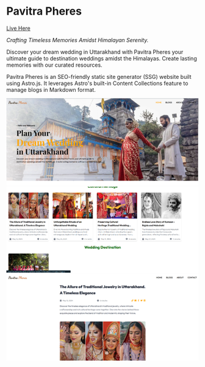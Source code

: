 # **Pavitra Pheres**

[Live Here](www.pavitra-pheres.pages.dev)

*Crafting Timeless Memories Amidst Himalayan Serenity.*

Discover your dream wedding in Uttarakhand with Pavitra Pheres your ultimate guide to destination weddings amidst the Himalayas. Create lasting memories with our curated resources.

Pavitra Pheres is an SEO-friendly static site generator (SSG) website built using Astro.js. It leverages Astro's built-in Content Collections feature to manage blogs in Markdown format.

![pavitra_pheres_ss1](public/screenshots/ss1.png)
![pavitra_pheres_ss1](public/screenshots/ss3.png)
![pavitra_pheres_ss1](public/screenshots/ss2.png)
